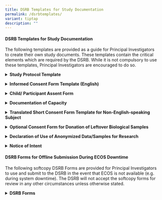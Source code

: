 ```yaml
---
title: DSRB Templates for Study Documentation
permalink: /dsrbtemplates/
variant: tiptap
description: ""
---
```

<h4><strong>DSRB Templates for Study Documentation</strong></h4>
<p>The following templates are provided as a guide for Principal Investigators
to create their own study documents. These templates contain the critical
elements which are required by the DSRB. While it is not compulsory to
use these templates, Principal Investigators are encouraged to do so.</p>
<p></p>
<div data-type="detailGroup" class="isomer-accordion-group isomer-accordion isomer-accordion-white">
<details class="isomer-details">
<summary><strong>Study Protocol Template</strong>
</summary>
<div data-type="detailsContent" class="isomer-details-content">
<ul data-tight="true" class="tight">
<li>
<p><a href="https://for.sg/study-protocol-template" rel="noopener nofollow" target="_blank">207-002: Study&nbsp;Protocol&nbsp;Template (Ver 3, Dated 1 Jun 2009)</a>
</p>
</li>
</ul>
<p></p>
</div>
</details>
</div>
<p></p>
<div data-type="detailGroup" class="isomer-accordion-group isomer-accordion isomer-accordion-white">
<details class="isomer-details">
<summary><strong>Informed Consent Form Template (English)</strong>
</summary>
<div data-type="detailsContent" class="isomer-details-content">
<ul data-tight="true" class="tight">
<li>
<p><a href="https://for.sg/informed-consent-form-template" rel="noopener nofollow" target="_blank">207-001: Informed Consent Form Template (Ver 13, Dated 31 Jan&nbsp;2022)</a>
</p>
</li>
<li>
<p><a href="/files/DSRB Templates/SUMMARY_OF_UPDATES_TO_THE_NHG_DSRB_ICF_TEMPLATE_1_Aug_2025_Final.pdf" rel="noopener nofollow" target="_blank">Summary of Changes for Informed Consent Form Template</a>
</p>
</li>
</ul>
<p></p>
</div>
</details>
</div>
<p></p>
<div data-type="detailGroup" class="isomer-accordion-group isomer-accordion isomer-accordion-white">
<details class="isomer-details">
<summary><strong>Child/ Participant Assent Form</strong>
</summary>
<div data-type="detailsContent" class="isomer-details-content">
<ul data-tight="true" class="tight">
<li>
<p><a href="https://for.sg/assent-form-template" rel="noopener nofollow" target="_blank">207-008: Assent Form&nbsp;Template (Ver 2, Dated 14 Feb 2022)</a>
</p>
</li>
<li>
<p><a href="/files/DSRB Templates/SUMMARY_OF_UPDATES_TO_THE_NHG_ASSENT_FORM_TEMPLATE_1_Aug_2025_Final.pdf" rel="noopener noreferrer nofollow" target="_blank">Summary of Updates to Child / Participant Assent Form Template</a>&nbsp;</p>
</li>
</ul>
<p></p>
</div>
</details>
</div>
<p></p>
<div data-type="detailGroup" class="isomer-accordion-group isomer-accordion isomer-accordion-white">
<details class="isomer-details">
<summary><strong>Documentation of Capacity</strong>
</summary>
<div data-type="detailsContent" class="isomer-details-content">
<ul data-tight="true" class="tight">
<li>
<p><a href="https://for.sg/sample-documentation-of-capacity" rel="noopener nofollow" target="_blank">207-003: Sample&nbsp;language&nbsp;for&nbsp;documentation&nbsp;of&nbsp;Capacity&nbsp;(Ver 1, Dated 1 Aug 2006)</a>
</p>
</li>
</ul>
<p></p>
</div>
</details>
</div>
<p></p>
<div data-type="detailGroup" class="isomer-accordion-group isomer-accordion isomer-accordion-white">
<details class="isomer-details">
<summary><strong>Translated Short Consent Form Template for Non-English-speaking Subject</strong>
</summary>
<div data-type="detailsContent" class="isomer-details-content">
<ul data-tight="true" class="tight">
<li>
<p>207-004: ICF with <strong>ORIGINAL ENGLISH</strong> Short Consent Form Template
(Ver 10, Dated 30 Nov 2018)</p>
</li>
<li>
<p>207-005: ICF with <strong>SIMPLIFIED CHINESE</strong> language Short Consent
Form Template (Ver 10, Dated 30 Nov 2018)</p>
</li>
<li>
<p>207-006: ICF with <strong>MALAY </strong>language Short Consent Form Template
(Ver 10, Dated 30 Nov 2018)</p>
</li>
<li>
<p>207-007: ICF with <strong>TAMIL </strong>language Short Consent Form Template
(Ver 10, Dated 30 Nov 2018)</p>
</li>
<li>
<p>207-009: Certification of Translation (Ver 1, Dated 13 Aug 2012)</p>
</li>
</ul>
<p></p>
<p>Download the <a href="https://for.sg/consent-form-translated" rel="noopener nofollow" target="_blank">Zip file package for the above Templates here</a>.</p>
<p></p>
</div>
</details>
</div>
<p></p>
<div data-type="detailGroup" class="isomer-accordion-group isomer-accordion isomer-accordion-white">
<details class="isomer-details">
<summary><strong>Optional Consent Form for Donation of Leftover Biological Samples</strong>
</summary>
<div data-type="detailsContent" class="isomer-details-content">
<ul data-tight="true" class="tight">
<li>
<p>1704-15: Optional Consent Form for the Donation of Leftover Biological
Samples (Ver 2.0, Dated 26 Nov 2021)</p>
</li>
<li>
<p>1704-16: Optional Consent Form for the Donation of Leftover Biological
Samples with ENGLISH Short Consent Form Template for non-English speaking
subject (Ver 2.0, Dated 26 Nov 2021)</p>
</li>
<li>
<p>1704-17: Optional Consent Form for the Donation of Leftover Biological
Samples with SIMPLIFIED CHINESE Short Consent Form Template for non-English
speaking subject (Ver 2.0, Dated 26 Nov 2021)</p>
</li>
<li>
<p>1704-18: Optional Consent Form for the Donation of Leftover Biological
Samples with MALAY Short Consent Form Template for non-English speaking
subject (Ver 2.0, Dated 26 Nov 2021)</p>
</li>
<li>
<p>1704-19: Optional Consent Form for the Donation of Leftover Biological
Samples with TAMIL Short Consent Form Template for non-English speaking
subject (Ver 2.0, Dated 26 Nov 2021)</p>
</li>
</ul>
<p></p>
<p>Download the <a href="https://for.sg/consent-form-biosample-donation" rel="noopener nofollow" target="_blank">Zip file package for the above Templates here</a>.</p>
<p></p>
</div>
</details>
</div>
<p></p>
<div data-type="detailGroup" class="isomer-accordion-group isomer-accordion isomer-accordion-white">
<details class="isomer-details">
<summary><strong>Declaration of Use of Anonymized Data/Samples for Research</strong>
</summary>
<div data-type="detailsContent" class="isomer-details-content">
<ul data-tight="true" class="tight">
<li>
<p><a href="https://for.sg/declaration-anonymized-research-data-samples" rel="noopener nofollow" target="_blank">Declaration of Use of Anonymized Data and/or Samples for Research (Ver 1, Dated 18 Aug 2023)</a>
</p>
</li>
</ul>
<p></p>
</div>
</details>
</div>
<p></p>
<div data-type="detailGroup" class="isomer-accordion-group isomer-accordion isomer-accordion-white">
<details class="isomer-details">
<summary><strong>Notice of Intent</strong>
</summary>
<div data-type="detailsContent" class="isomer-details-content">
<ul data-tight="true" class="tight">
<li>
<p><a href="https://for.sg/z1yo3l" rel="noopener nofollow" target="_blank">Notice of Intent Application Form (Ver 1, Dated 30 Mar 2012)</a>
</p>
</li>
</ul>
</div>
</details>
</div>
<p></p>
<h4><strong>DSRB Forms for Offline Submission During ECOS Downtime</strong></h4>
<p>The following softcopy DSRB Forms are provided for Principal Investigators
to use and submit to the DSRB in the event that ECOS is not available (e.g.
during system downtime). The DSRB will not accept the softcopy forms for
review in any other circumstances unless otherwise stated.</p>
<p></p>
<div data-type="detailGroup" class="isomer-accordion-group isomer-accordion isomer-accordion-white">
<details class="isomer-details">
<summary><strong>DSRB Forms</strong>
</summary>
<div data-type="detailsContent" class="isomer-details-content">
<ul data-tight="true" class="tight">
<li>
<p>IRB Application Form</p>
</li>
<li>
<p>IRB Application Form (Exempt)</p>
</li>
<li>
<p>Amendment Cover Note</p>
</li>
<li>
<p>Study Status Report Form</p>
</li>
<li>
<p>Study Deviation / Non-Compliance Form</p>
</li>
<li>
<p>UPIRTSO Form</p>
</li>
<li>
<p>Serious Adverse Event Form</p>
</li>
<li>
<p>Other Study Notifications Form</p>
</li>
<li>
<p>Department Representative (DR) Endorsement Form</p>
</li>
<li>
<p>Institution Representative (IR) Endorsement Form</p>
</li>
</ul>
<p></p>
<p>Download the <a href="https://for.sg/dsrb-forms-290525" rel="noopener nofollow" target="_blank">Zip file package for the above Templates here</a>.</p>
<p>Please save the document to your local drive, to enable the macro features.</p>
<p></p>
</div>
</details>
</div>
<p></p>
<p></p>